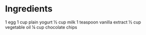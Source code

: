 
# Ingredients
1 egg
1 cup plain yogurt
½ cup milk
1 teaspoon vanilla extract
½ cup vegetable oil
¼ cup chocolate chips